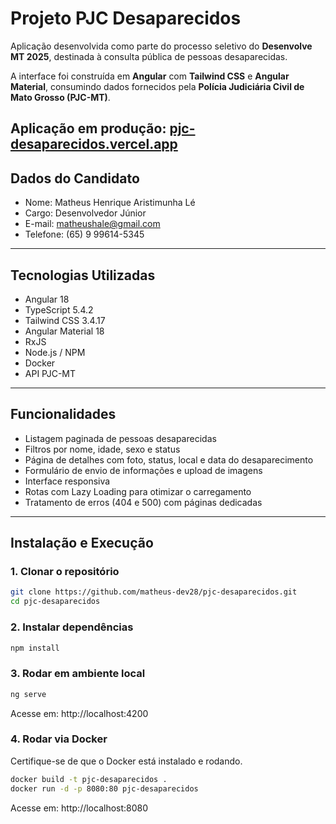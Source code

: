 # Projeto PJC Desaparecidos
Aplicação desenvolvida como parte do processo seletivo do **Desenvolve MT 2025**, destinada à consulta pública de pessoas desaparecidas.

A interface foi construída em **Angular** com **Tailwind CSS** e **Angular Material**, consumindo dados fornecidos pela **Polícia Judiciária Civil de Mato Grosso (PJC-MT)**.

**Aplicação em produção:** [pjc-desaparecidos.vercel.app](https://pjc-desaparecidos.vercel.app)
---
## Dados do Candidato
- Nome: Matheus Henrique Aristimunha Lé
- Cargo: Desenvolvedor Júnior
- E-mail: matheushale@gmail.com
- Telefone: (65) 9 99614-5345
---
## Tecnologias Utilizadas
- Angular 18
- TypeScript 5.4.2
- Tailwind CSS 3.4.17
- Angular Material 18
- RxJS
- Node.js / NPM
- Docker
- API PJC-MT
---
## Funcionalidades
- Listagem paginada de pessoas desaparecidas
- Filtros por nome, idade, sexo e status
- Página de detalhes com foto, status, local e data do desaparecimento
- Formulário de envio de informações e upload de imagens
- Interface responsiva
- Rotas com Lazy Loading para otimizar o carregamento
- Tratamento de erros (404 e 500) com páginas dedicadas
---
## Instalação e Execução
### 1. Clonar o repositório
```bash
git clone https://github.com/matheus-dev28/pjc-desaparecidos.git
cd pjc-desaparecidos
```
### 2. Instalar dependências
```bash
npm install
```
### 3. Rodar em ambiente local
```bash
ng serve
```
Acesse em: http://localhost:4200

### 4. Rodar via Docker
Certifique-se de que o Docker está instalado e rodando.
```bash
docker build -t pjc-desaparecidos .
docker run -d -p 8080:80 pjc-desaparecidos
```
Acesse em: http://localhost:8080
